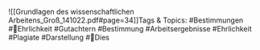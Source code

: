 
![[Grundlagen des wissenschaftlichen Arbeitens_Groß_141022.pdf#page=34]]Tags & Topics:
   #Bestimmungen
   #Ehrlichkeit
   #Gutachtern
   #Bestimmung
   #Arbeitsergebnisse
   #Ehrlichkeit
   #Plagiate
   #Darstellung
   #Dies
